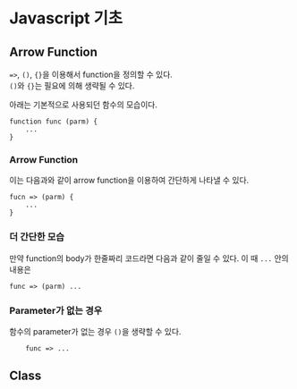 # Javascript 기초
## Arrow Function
`=>`, `()`, `{}`을 이용해서 function을 정의할 수 있다.  
`()`와 `{}`는 필요에 의해 생략될 수 있다.  

아래는 기본적으로 사용되던 함수의 모습이다.
```
function func (parm) {
    ...
}
```

### Arrow Function
이는 다음과와 같이 arrow function을 이용하여 간단하게 나타낼 수 있다.
```
fucn => (parm) {
    ...
}
```

### 더 간단한 모습
만약 function의 body가 한줄짜리 코드라면 다음과 같이 줄일 수 있다.
이 때 `...` 안의 내용은 
```
func => (parm) ...
```

### Parameter가 없는 경우
함수의 parameter가 없는 경우 `()`을 생략할 수 있다.
```
    func => ...
```

## Class
